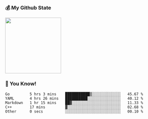 ### :moneybag: My Github State

<img height="180em" src="https://github-readme-stats.vercel.app/api?username=G-Asura&show_icons=true&hide_border=true&count_private=true&include_all_commits=true" />

### :pill: You Know!
<!--START_SECTION:waka-->

```text
Go         5 hrs 3 mins    ███████████▒░░░░░░░░░░░░░   45.67 %
YAML       4 hrs 26 mins   ██████████░░░░░░░░░░░░░░░   40.12 %
Markdown   1 hr 15 mins    ██▓░░░░░░░░░░░░░░░░░░░░░░   11.33 %
C++        17 mins         ▓░░░░░░░░░░░░░░░░░░░░░░░░   02.68 %
Other      0 secs          ░░░░░░░░░░░░░░░░░░░░░░░░░   00.10 %
```

<!--END_SECTION:waka-->

<!--
**G-Asura/G-Asura** is a ✨ _special_ ✨ repository because its `README.md` (this file) appears on your GitHub profile.

Here are some ideas to get you started:

- 🔭 I’m currently working on ...
- 🌱 I’m currently learning ...
- 👯 I’m looking to collaborate on ...
- 🤔 I’m looking for help with ...
- 💬 Ask me about ...
- 📫 How to reach me: ...
- 😄 Pronouns: ...
- ⚡ Fun fact: ...
-->

